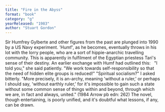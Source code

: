 ```yaml
---
title: "Fire in the Abyss"
format: "book"
category: "g"
yearReleased: "1983"
author: "Stuart Gordon"
---
```

Sir Humfrey Gylberte and other figures from the past are  plunged into 1990 by a US Navy experiment. 'Humf', as he becomes, eventually  throws in his lot with the lorry people, who are a sort of hippie-anarchic  travelling community. This is apparently in fulfilment of the Egyptian priestess  Tari's sense of their destiny. An earlier exchange with Humf had outlined this:
 
"I told you," she said patiently. "We work towards  self-responsibility so that the need of hidden elite groups is reduced!"
"Spiritual socialism?" I asked bitterly.
"More precisely, it is an-archy, meaning 'without  a ruler,' or perhaps I should say, 'without earthly ruler,'  for it's impossible to gain such a state without some common sense of  things within and beyond, through which we are, in fact and always, united."  (1984 Arrow pb edn: 262)
The novel, though entertaining, is poorly unified, and  it's doubtful what lessons, if any, can be drawn.
 